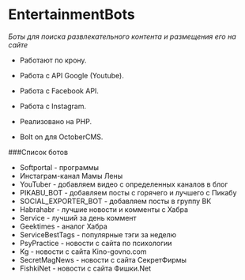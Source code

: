 # EntertainmentBots
_Боты для поиска развлекательного контента и размещения его на сайте_

- Работают по крону.

- Работа с API Google (Youtube).

- Работа с Facebook API.

- Работа с Instagram.

- Реализовано на PHP.

- Bolt on для OctoberCMS.



###Список ботов
- Softportal - программы
- Инстаграм-канал Мамы Лены
- YouTuber - добавляем видео с определенных каналов в блог
- PIKABU_BOT - добавляем посты с горячего и лучшего с Пикабу
- SOCIAL_EXPORTER_BOT - добавляем посты в группу ВК
- Habrahabr - лучшие новости и комменты с Хабра
- Service - лучший за день коммент
- Geektimes - аналог Хабра
- ServiceBestTags - популярные тэги за неделю
- PsyPractice - новости с сайта по психологии
- Kg - новости с сайта Kino-govno.com
- SecretMagNews - новости с сайта СекретФирмы
- FishkiNet - новости с сайта Фишки.Net
